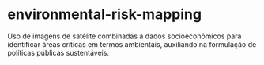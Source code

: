 # environmental-risk-mapping
Uso de imagens de satélite combinadas a dados socioeconômicos para identificar áreas críticas em termos ambientais, auxiliando na formulação de políticas públicas sustentáveis.
